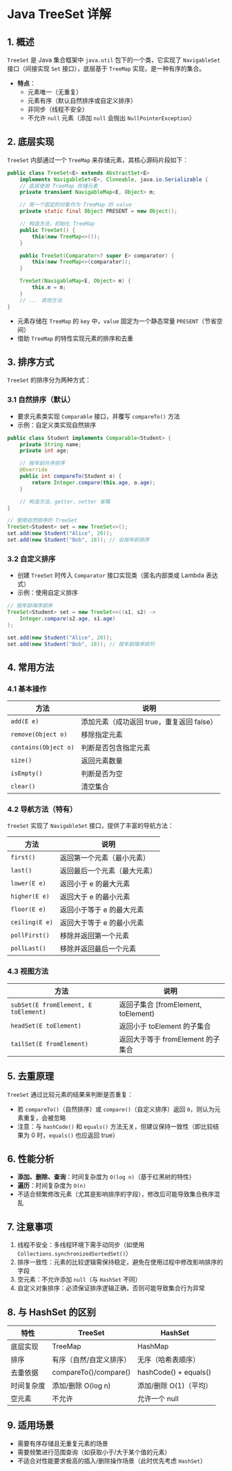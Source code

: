 # Java TreeSet 详解

## 1. 概述

`TreeSet` 是 Java 集合框架中 `java.util` 包下的一个类，它实现了 `NavigableSet` 接口（间接实现 `Set` 接口），底层基于 `TreeMap` 实现，是一种有序的集合。

- **特点**：
  - 元素唯一（无重复）
  - 元素有序（默认自然排序或自定义排序）
  - 非同步（线程不安全）
  - 不允许 `null` 元素（添加 `null` 会抛出 `NullPointerException`）


## 2. 底层实现

`TreeSet` 内部通过一个 `TreeMap` 来存储元素，其核心源码片段如下：

```java
public class TreeSet<E> extends AbstractSet<E>
    implements NavigableSet<E>, Cloneable, java.io.Serializable {
    // 底层使用 TreeMap 存储元素
    private transient NavigableMap<E, Object> m;

    // 用一个固定的对象作为 TreeMap 的 value
    private static final Object PRESENT = new Object();

    // 构造方法，初始化 TreeMap
    public TreeSet() {
        this(new TreeMap<>());
    }

    public TreeSet(Comparator<? super E> comparator) {
        this(new TreeMap<>(comparator));
    }

    TreeSet(NavigableMap<E, Object> m) {
        this.m = m;
    }
    // ... 其他方法
}
```

- 元素存储在 `TreeMap` 的 `key` 中，`value` 固定为一个静态常量 `PRESENT`（节省空间）
- 借助 `TreeMap` 的特性实现元素的排序和去重


## 3. 排序方式

`TreeSet` 的排序分为两种方式：

### 3.1 自然排序（默认）

- 要求元素类实现 `Comparable` 接口，并覆写 `compareTo()` 方法
- 示例：自定义类实现自然排序

```java
public class Student implements Comparable<Student> {
    private String name;
    private int age;

    // 按年龄升序排序
    @Override
    public int compareTo(Student o) {
        return Integer.compare(this.age, o.age);
    }

    // 构造方法、getter、setter 省略
}

// 使用自然排序的 TreeSet
TreeSet<Student> set = new TreeSet<>();
set.add(new Student("Alice", 20));
set.add(new Student("Bob", 18)); // 会按年龄排序
```


### 3.2 自定义排序

- 创建 `TreeSet` 时传入 `Comparator` 接口实现类（匿名内部类或 Lambda 表达式）
- 示例：使用自定义排序

```java
// 按年龄降序排序
TreeSet<Student> set = new TreeSet<>((s1, s2) -> 
    Integer.compare(s2.age, s1.age)
);

set.add(new Student("Alice", 20));
set.add(new Student("Bob", 18)); // 按年龄降序排列
```


## 4. 常用方法

### 4.1 基本操作

| 方法                | 说明                                  |
|---------------------|---------------------------------------|
| `add(E e)`          | 添加元素（成功返回 true，重复返回 false） |
| `remove(Object o)`  | 移除指定元素                          |
| `contains(Object o)`| 判断是否包含指定元素                  |
| `size()`            | 返回元素数量                          |
| `isEmpty()`         | 判断是否为空                          |
| `clear()`           | 清空集合                              |


### 4.2 导航方法（特有）

`TreeSet` 实现了 `NavigableSet` 接口，提供了丰富的导航方法：

| 方法                  | 说明                                  |
|-----------------------|---------------------------------------|
| `first()`             | 返回第一个元素（最小元素）            |
| `last()`              | 返回最后一个元素（最大元素）          |
| `lower(E e)`          | 返回小于 e 的最大元素                 |
| `higher(E e)`         | 返回大于 e 的最小元素                 |
| `floor(E e)`          | 返回小于等于 e 的最大元素             |
| `ceiling(E e)`        | 返回大于等于 e 的最小元素             |
| `pollFirst()`         | 移除并返回第一个元素                  |
| `pollLast()`          | 移除并返回最后一个元素                |


### 4.3 视图方法

| 方法                  | 说明                                  |
|-----------------------|---------------------------------------|
| `subSet(E fromElement, E toElement)` | 返回子集合 [fromElement, toElement)  |
| `headSet(E toElement)`              | 返回小于 toElement 的子集合           |
| `tailSet(E fromElement)`            | 返回大于等于 fromElement 的子集合     |


## 5. 去重原理

`TreeSet` 通过比较元素的结果来判断是否重复：
- 若 `compareTo()`（自然排序）或 `compare()`（自定义排序）返回 `0`，则认为元素重复，会被忽略
- 注意：与 `hashCode()` 和 `equals()` 方法无关，但建议保持一致性（即比较结果为 0 时，`equals()` 也应返回 true）


## 6. 性能分析

- **添加、删除、查询**：时间复杂度为 `O(log n)`（基于红黑树的特性）
- **遍历**：时间复杂度为 `O(n)`
- 不适合频繁修改元素（尤其是影响排序的字段），修改后可能导致集合秩序混乱


## 7. 注意事项

1. 线程不安全：多线程环境下需手动同步（如使用 `Collections.synchronizedSortedSet()`）
2. 排序一致性：元素的比较逻辑需保持稳定，避免在使用过程中修改影响排序的字段
3. 空元素：不允许添加 `null`（与 `HashSet` 不同）
4. 自定义对象排序：必须保证排序逻辑正确，否则可能导致集合行为异常


## 8. 与 HashSet 的区别

| 特性         | TreeSet                  | HashSet                  |
|--------------|--------------------------|--------------------------|
| 底层实现     | TreeMap                  | HashMap                  |
| 排序         | 有序（自然/自定义排序）  | 无序（哈希表顺序）       |
| 去重依据     | compareTo()/compare()    | hashCode() + equals()    |
| 时间复杂度   | 添加/删除 O(log n)       | 添加/删除 O(1)（平均）   |
| 空元素       | 不允许                   | 允许一个 null            |


## 9. 适用场景

- 需要有序存储且无重复元素的场景
- 需要频繁进行范围查询（如获取小于/大于某个值的元素）
- 不适合对性能要求极高的插入/删除操作场景（此时优先考虑 `HashSet`）